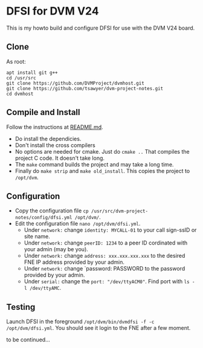 # DFSI for DVM V24

This is my howto build and configure DFSI for use with the DVM V24 board.

## Clone

As root:

```
apt install git g++
cd /usr/src
git clone https://github.com/DVMProject/dvmhost.git
git clone https://github.com/tsawyer/dvm-project-notes.git
cd dvmhost
```

## Compile and Install

Follow the instructions at [README.md](https://github.com/DVMProject/dvmhost/blob/master/README.md).

* Do install the dependicies.
* Don't install the cross compilers
* No options are needed for cmake. Just do `cmake ..` That compiles the project C code. It doesn't take long.
* The `make` command builds the project and may take a long time.
* Finally do `make strip` and `make old_install`. This copies the project to `/opt/dvm`.

## Configuration

* Copy the configuration file `cp /usr/src/dvm-project-notes/config/dfsi.yml /opt/dvm/`.
* Edit the configuration file `nano /opt/dvm/dfsi.yml`.
  * Under `network:` change `identity: MYCALL-01` to your call sign-ssID or site name.
  * Under `network:` change `peerID: 1234` to a peer ID cordinated with your admin (may be you).
  * Under `network:` change `address: xxx.xxx.xxx.xxx` to the desired FNE IP address provided by your admin.
  * Under `network:` change `password: PASSWORD to the password provided by your admin.
  * Under `serial:` change the `port: "/dev/ttyACM0"`. Find port with `ls -l /dev/ttyAMC`.
 
## Testing

Launch DFSI in the foreground `/opt/dvm/bin/dvmdfsi -f -c /opt/dvm/dfsi.yml`. You should see it login to the FNE after a few moment.

to be continued...
